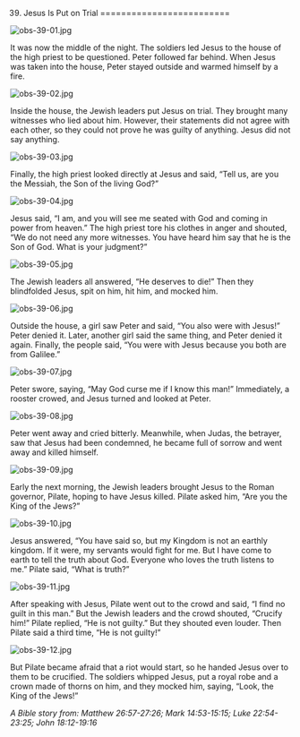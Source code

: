 39. Jesus Is Put on Trial
=========================

![obs-39-01.jpg](/var/www/vhosts/door43.org/httpdocs/data/gitrepo/media/en/obs/obs-39-01.jpg "obs-39-01.jpg")

It was now the middle of the night. The soldiers led Jesus to the house
of the high priest to be questioned. Peter followed far behind. When
Jesus was taken into the house, Peter stayed outside and warmed himself
by a fire.

![obs-39-02.jpg](/var/www/vhosts/door43.org/httpdocs/data/gitrepo/media/en/obs/obs-39-02.jpg "obs-39-02.jpg")

Inside the house, the Jewish leaders put Jesus on trial. They brought
many witnesses who lied about him. However, their statements did not
agree with each other, so they could not prove he was guilty of
anything. Jesus did not say anything.

![obs-39-03.jpg](/var/www/vhosts/door43.org/httpdocs/data/gitrepo/media/en/obs/obs-39-03.jpg "obs-39-03.jpg")

Finally, the high priest looked directly at Jesus and said, “Tell us,
are you the Messiah, the Son of the living God?”

![obs-39-04.jpg](/var/www/vhosts/door43.org/httpdocs/data/gitrepo/media/en/obs/obs-39-04.jpg "obs-39-04.jpg")

Jesus said, “I am, and you will see me seated with God and coming in
power from heaven.” The high priest tore his clothes in anger and
shouted, “We do not need any more witnesses. You have heard him say that
he is the Son of God. What is your judgment?”

![obs-39-05.jpg](/var/www/vhosts/door43.org/httpdocs/data/gitrepo/media/en/obs/obs-39-05.jpg "obs-39-05.jpg")

The Jewish leaders all answered, “He deserves to die!” Then they
blindfolded Jesus, spit on him, hit him, and mocked him.

![obs-39-06.jpg](/var/www/vhosts/door43.org/httpdocs/data/gitrepo/media/en/obs/obs-39-06.jpg "obs-39-06.jpg")

Outside the house, a girl saw Peter and said, “You also were with
Jesus!” Peter denied it. Later, another girl said the same thing, and
Peter denied it again. Finally, the people said, “You were with Jesus
because you both are from Galilee.”

![obs-39-07.jpg](/var/www/vhosts/door43.org/httpdocs/data/gitrepo/media/en/obs/obs-39-07.jpg "obs-39-07.jpg")

Peter swore, saying, “May God curse me if I know this man!” Immediately,
a rooster crowed, and Jesus turned and looked at Peter.

![obs-39-08.jpg](/var/www/vhosts/door43.org/httpdocs/data/gitrepo/media/en/obs/obs-39-08.jpg "obs-39-08.jpg")

Peter went away and cried bitterly. Meanwhile, when Judas, the betrayer,
saw that Jesus had been condemned, he became full of sorrow and went
away and killed himself.

![obs-39-09.jpg](/var/www/vhosts/door43.org/httpdocs/data/gitrepo/media/en/obs/obs-39-09.jpg "obs-39-09.jpg")

Early the next morning, the Jewish leaders brought Jesus to the Roman
governor, Pilate, hoping to have Jesus killed. Pilate asked him, “Are
you the King of the Jews?”

![obs-39-10.jpg](/var/www/vhosts/door43.org/httpdocs/data/gitrepo/media/en/obs/obs-39-10.jpg "obs-39-10.jpg")

Jesus answered, “You have said so, but my Kingdom is not an earthly
kingdom. If it were, my servants would fight for me. But I have come to
earth to tell the truth about God. Everyone who loves the truth listens
to me.” Pilate said, “What is truth?”

![obs-39-11.jpg](/var/www/vhosts/door43.org/httpdocs/data/gitrepo/media/en/obs/obs-39-11.jpg "obs-39-11.jpg")

After speaking with Jesus, Pilate went out to the crowd and said, “I
find no guilt in this man.” But the Jewish leaders and the crowd
shouted, “Crucify him!” Pilate replied, “He is not guilty.” But they
shouted even louder. Then Pilate said a third time, “He is not guilty!”

![obs-39-12.jpg](/var/www/vhosts/door43.org/httpdocs/data/gitrepo/media/en/obs/obs-39-12.jpg "obs-39-12.jpg")

But Pilate became afraid that a riot would start, so he handed Jesus
over to them to be crucified. The soldiers whipped Jesus, put a royal
robe and a crown made of thorns on him, and they mocked him, saying,
“Look, the King of the Jews!”

*A Bible story from: Matthew 26:57-27:26; Mark 14:53-15:15; Luke
22:54-23:25; John 18:12-19:16*
